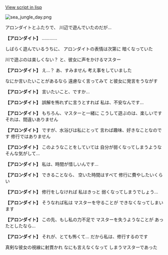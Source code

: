 [View script in lisp](../scripts/210071102.txt)

![sea_jungle_day.png](../images/backgrounds/sea_jungle_day.png)

アロンダイトとふたりで、
川辺で遊んでいたのだが…

**【アロンダイト】**
…………

しばらく遊んでいるうちに、
アロンダイトの表情は次第に
暗くなっていた

川で遊ぶのは楽しくない？
と、彼女に声をかけるマスター

**【アロンダイト】**
え…？
あ、すみません
考え事をしていました

なにか言いたいことがあるなら
遠慮なく言ってみて
と彼女に発言をうながす

**【アロンダイト】**
言いたいこと、ですか…

**【アロンダイト】**
誤解を怖れずに言うとすれば
私は、不安なんです…

**【アロンダイト】**
もちろん、マスターと一緒に
こうして遊ぶのは、楽しいです
それは、間違いありません

**【アロンダイト】**
ですが、水浴びは私にとって
言わば趣味、好きなことなのです
修行ではありません

**【アロンダイト】**
このようなことをしていては
自分が弱くなってしまうような
そんな気がして…

**【アロンダイト】**
私は、時間が惜しいんです…

**【アロンダイト】**
できることなら、
空いた時間はすべて
修行に費やしたいくらい

**【アロンダイト】**
修行をしなければ
私はきっと
弱くなってしまうでしょう…

**【アロンダイト】**
そうなれば私は
マスターを守ることが
できなくなってしまいます

**【アロンダイト】**
この先、もし私の力不足で
マスターを失うようなことが
あったとしたなら…

**【アロンダイト】**
それが、とても怖くて…
だから私は、修行するのです

真剣な彼女の視線に射貫かれ
なにも言えなくなって
しまうマスターであった